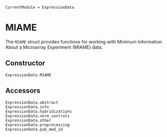 ```@meta
CurrentModule = ExpressionData
```

# MIAME

The `MIAME` struct provides functions for working with Minimum Information About a Microarray Experiment (MIAME) data.

## Constructor

```@docs
ExpressionData.MIAME
```

## Accessors

```@docs
ExpressionData.abstract
ExpressionData.info
ExpressionData.hybridizations
ExpressionData.norm_controls
ExpressionData.other
ExpressionData.preprocessing
ExpressionData.pub_med_id
```

